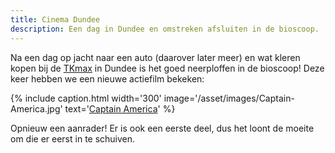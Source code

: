 ```yaml
---
title: Cinema Dundee
description: Een dag in Dundee en omstreken afsluiten in de bioscoop.
---
```

[1]: http://www.tkmaxx.com/
[2]: http://www.imdb.com/title/tt1843866/

Na een dag op jacht naar een auto (daarover later meer) en wat kleren kopen bij de [TKmax][1] in Dundee is het goed neerploffen in de bioscoop! Deze keer hebben we een nieuwe actiefilm bekeken:

{% include caption.html
    width='300'
    image='/asset/images/Captain-America.jpg' 
    text='[Captain America][2]'
%}

Opnieuw een aanrader! Er is ook een eerste deel, dus het loont de moeite om die er eerst in te schuiven.